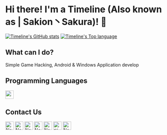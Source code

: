 # Hi there! I'm a Timeline (Also known as | Sakion丶Sakura)! 👋
[![Timeline's GitHub stats](https://github-readme-stats.vercel.app/api?username=Nep-Timeline&bg_color=30,e96443,904e95&title_color=fff&text_color=fff&count_private=true&hide_border=true)](https://github.com/anuraghazra/github-readme-stats)
[![Timeline's Top language](https://github-readme-stats.vercel.app/api/top-langs?username=Nep-Timeline&bg_color=30,e96443,904e95&title_color=fff&text_color=fff&count_private=true&hide_border=true)](https://github.com/anuraghazra/github-readme-stats)

## What can I do?

Simple Game Hacking, Android & Windows Application develop

## Programming Languages

[<img height="26" src="https://shields.io/badge/C-A8B9CC.svg?style=flat-square&logo=C&logoColor=FFFFFF"/>](https://wikipedia.org/wiki/C_(programming_language))

## Contact Us

[<img height="26" src="https://shields.io/badge/Nep_Timeline-000000.svg?style=flat-square&logo=X" alt="Nep_Timeline" />](https://x.com/Nep_Timeline)
[<img height="26" src="https://shields.io/badge/GitLab-000000.svg?style=flat-square&logo=Gitlab" alt="Nep_Timeline" />](https://gitlab.com/Nep_Timeline)
[<img height="26" src="https://shields.io/badge/GitGud-000000.svg?style=flat-square&logo=Gitlab" alt="Nep_Timeline" />](https://gitgud.io/Nep_Timeline)
[<img height="26" src="https://shields.io/badge/Nep_Timeline-ffffff.svg?style=flat-square&logo=discord" alt="Nep_Timeline" />](https://discord.com/)
[<img height="26" src="https://shields.io/badge/Nep_Timeline-ffffff.svg?style=flat-square&logo=telegram" alt="Nep_Timeline" />](https://t.me/nep_timeline)
[<img height="26" src="https://shields.io/badge/咲夜Sakura-000000.svg?style=flat-square&logo=steam" alt="咲夜Sakura" />](https://steamcommunity.com/id/Sakion_Sakura/)
[<img height="26" src="https://shields.io/badge/Nep_Timeline-000000.svg?style=flat-square&logo=threads" alt="Nep_Timeline" />](https://threads.net/Nep_Timeline)
